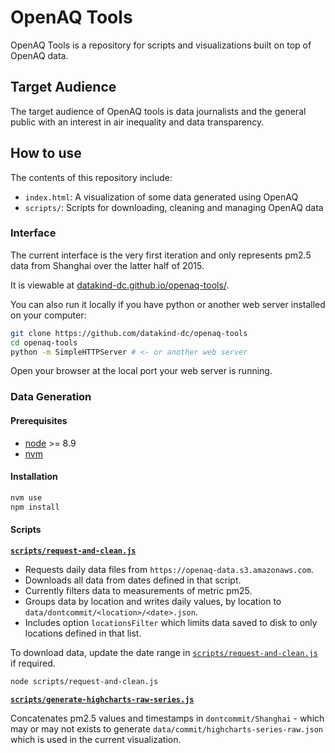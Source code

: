 # OpenAQ Tools

OpenAQ Tools is a repository for scripts and visualizations built on top of OpenAQ data.

## Target Audience

The target audience of OpenAQ tools is data journalists and the general public with an interest in air inequality and data transparency.

## How to use

The contents of this repository include:

* `index.html`: A visualization of some data generated using OpenAQ
* `scripts/`: Scripts for downloading, cleaning and managing OpenAQ data

### Interface

The current interface is the very first iteration and only represents pm2.5 data from Shanghai over the latter half of 2015.

It is viewable at [datakind-dc.github.io/openaq-tools/](https://datakind-dc.github.io/openaq-tools/).

You can also run it locally if you have python or another web server installed on your computer:

```bash
git clone https://github.com/datakind-dc/openaq-tools
cd openaq-tools
python -m SimpleHTTPServer # <- or another web server
```

Open your browser at the local port your web server is running.

### Data Generation

#### Prerequisites

* [node](https://nodejs.org/en/) >= 8.9
* [nvm](https://github.com/creationix/nvm)

#### Installation

```bash
nvm use
npm install
```

#### Scripts

**[`scripts/request-and-clean.js`](./scripts/request-and-clean.js)**

* Requests daily data files from `https://openaq-data.s3.amazonaws.com`.
* Downloads all data from dates defined in that script.
* Currently filters data to measurements of metric pm25.
* Groups data by location and writes daily values, by location to `data/dontcommit/<location>/<date>.json`.
* Includes option `locationsFilter` which limits data saved to disk to only locations defined in that list.

To download data, update the date range in [`scripts/request-and-clean.js`](./scripts/request-and-clean.js) if required.

```bash
node scripts/request-and-clean.js
```

**[`scripts/generate-highcharts-raw-series.js`](./scripts/generate-highcharts-raw-series.js)**

Concatenates pm2.5 values and timestamps in `dontcommit/Shanghai` - which may or may not exists to generate `data/commit/highcharts-series-raw.json` which is used in the current visualization.

